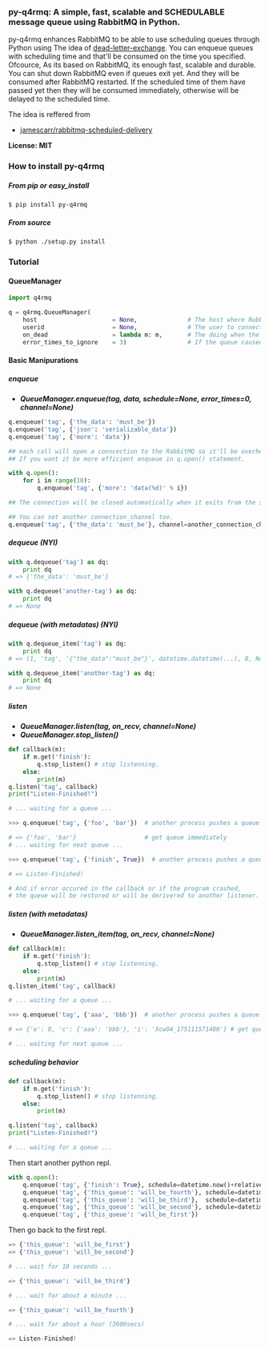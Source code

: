 ### py-q4rmq: A simple, fast, scalable and SCHEDULABLE message queue using RabbitMQ in Python.

py-q4rmq enhances RabbitMQ to be able to use scheduling queues through Python using The idea of [dead-letter-exchange](https://www.rabbitmq.com/dlx.html).
You can enqueue queues with scheduling time and that'll be consumed on the time you specified.
Ofcource, As its based on RabbitMQ, its enough fast, scalable and durable.
You can shut down RabbitMQ even if queues exit yet. And they will be consumed after RabbitMQ restarted.
If the scheduled time of them have passed yet then they will be consumed immediately, otherwise will be delayed to the scheduled time.

The idea is reffered from

 - [jamescarr/rabbitmq-scheduled-delivery](https://github.com/jamescarr/rabbitmq-scheduled-delivery)

__License: MIT__

### How to install py-q4rmq

##### From pip or easy_install

    $ pip install py-q4rmq

##### From source

    $ python ./setup.py install

### Tutorial

#### QueueManager
```python
import q4rmq

q = q4rmq.QueueManager(
    host                     = None,              # The host where RubbitMQ running. If None was set use localhost (default None).
    userid                   = None,              # The user to connect to RabbitMQ. If None was set the user running the script will be used (default None).
    on_dead                  = lambda m: m,       # The doing when the queue caused error more than error_times_to_ignore. (default (lambda m: m) # noting to do )
    error_times_to_ignore    = 3)                 # If the queue caused error more than this time will be ignored or set 0 then all the queues will not be ignored. (default 3)
```

#### Basic Manipurations

##### enqueue

 - ***QueueManager.enqueue(tag, data, schedule=None, error_times=0, channel=None)***

```python
q.enqueue('tag', {'the_data': 'must_be'})
q.enqueue('tag', {'json': 'serializable_data'})
q.enqueue('tag', {'more': 'data'})

## each call will open a conncection to the RabbitMQ so it'll be overhead.
## If you want it be more efficient enqueue in q.open() statement.

with q.open():
    for i in range(10):
        q.enqueue('tag', {'more': 'data(%d)' % i})

## The connection will be closed automatically when it exits from the statement.

## You can set another connection_channel too.
q.enqueue('tag', {'the_data': 'must_be'}, channel=another_connection_channel) # enqueue by using another connection.

```

##### dequeue (NYI)
```python
with q.dequeue('tag') as dq:
    print dq
# => {'the_data': 'must_be'}

with q.dequeue('another-tag') as dq:
    print dq
# => None

```

##### dequeue (with metadatas) (NYI)
```python
with q.dequeue_item('tag') as dq:
    print dq
# => (1, 'tag', '{"the_data":"must_be"}', datetime.datetime(...), 0, None)

with q.dequeue_item('another-tag') as dq:
    print dq
# => None

```

##### listen

 - ***QueueManager.listen(tag, on_recv, channel=None)***
 - ***QueueManager.stop_listen()***

```python
def callback(m):
    if m.get('finish'):
        q.stop_listen() # stop listenning.
    else:
        print(m)
q.listen('tag', callback)
print("Listen-Finished!")

# ... waiting for a queue ...

>>> q.enqueue('tag', {'foo', 'bar'})  # another process pushes a queue.

# => {'foo', 'bar'}                   # get queue immediately
# ... waiting for next queue ...

>>> q.enqueue('tag', {'finish', True})  # another process pushes a queue to finish.

# => Listen-Finished!

# And if error occured in the callback or if the program crashed,
# the queue will be restored or will be derivered to another listener.
```

##### listen (with metadatas)

 - ***QueueManager.listen_item(tag, on_recv, channel=None)***

```python
def callback(m):
    if m.get('finish'):
        q.stop_listen() # stop listenning.
    else:
        print(m)
q.listen_item('tag', callback)

# ... waiting for a queue ...

>>> q.enqueue('tag', {'aaa', 'bbb'})  # another process pushes a queue.

# => {'e': 0, 'c': {'aaa': 'bbb'}, 'i': 'XcwO4_175111571400'} # get queue immediately

# ... waiting for next queue ...

```

##### scheduling behavior
```python
def callback(m):
    if m.get('finish'):
        q.stop_listen() # stop listenning.
    else:
        print(m)

q.listen('tag', callback)
print("Listen-Finished!")

# ... waiting for a queue ...

```

Then start another python repl.

```python
with q.open():
    q.enqueue('tag', {'finish': True}, schedule=datetime.now()+relativedelta(hours=1))
    q.enqueue('tag', {'this_queue': 'will_be_fourth'}, schedule=datetime.now()+relativedelta(minutes=1))
    q.enqueue('tag', {'this_queue': 'will_be_third'},  schedule=datetime.now()+relativedelta(seconds=10))
    q.enqueue('tag', {'this_queue': 'will_be_second'}, schedule=datetime.now()+relativedelta(seconds=1))
    q.enqueue('tag', {'this_queue': 'will_be_first'})

```

Then go back to the first repl.

```python
=> {'this_queue': 'will_be_first'}
=> {'this_queue': 'will_be_second'}

# ... wait for 10 seconds ...

=> {'this_queue': 'will_be_third'}

# ... wait for about a minute ...

=> {'this_queue': 'will_be_fourth'}

# ... wait for about a hour (3600secs)

=> Listen-Finished!

```